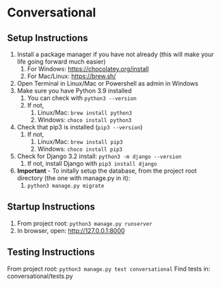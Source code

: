 # Conversational

## Setup Instructions

1. Install a package manager if you have not already (this will make your life going forward much easier)
    1. For Windows: https://chocolatey.org/install
    2. For Mac/Linux: https://brew.sh/
2. Open Terminal in Linux/Mac or Powershell as admin in Windows
3. Make sure you have Python 3.9 installed
    1. You can check with `python3 --version`
    2. If not,
        1. Linux/Mac: `brew install python3`
        2. Windows: `choco install python3`
4. Check that pip3 is installed (`pip3 --version`)
   1. If not,
       1. Linux/Mac: `brew install pip3`
       2. Windows: `choco install pip3`
5. Check for Django 3.2 install: `python3 -m django --version`
    1. If not, install Django with `pip3 install django`
6. **Important** - To initally setup the database, from the project root directory (the one with manage.py in it):
    1. `python3 manage.py migrate`

## Startup Instructions
1. From project root: `python3 manage.py runserver`
2. In browser, open: http://127.0.0.1:8000

## Testing Instructions
From project root: `python3 manage.py test conversational`
Find tests in: conversational/tests.py